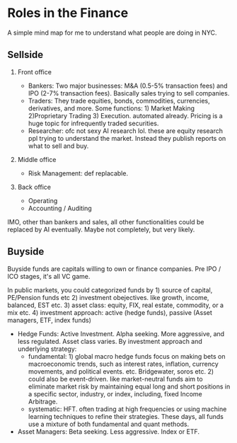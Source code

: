 # Roles in the Finance

A simple mind map for me to understand what people are doing in NYC.

## Sellside

1. Front office
    - Bankers: Two major businesses: M&A (0.5-5% transaction fees) and IPO (2-7% transaction fees). Basically sales trying to sell companies.
    - Traders: They trade equities, bonds, commodities, currencies, derivatives, and more. Some functions: 1) Market Making 2)Proprietary Trading 3) Execution. automated already. Pricing is a huge topic for infrequently traded securities.
    - Researcher: ofc not sexy AI research lol. these are equity research ppl trying to understand the market. Instead they publish reports on what to sell and buy.

2. Middle office
    - Risk Management: def replacable.

3. Back office
    - Operating
    - Accounting / Auditing

IMO, other than bankers and sales, all other functionalities could be replaced by AI eventually. Maybe not completely, but very likely.

## Buyside

Buyside funds are capitals willing to own or finance companies. Pre IPO / ICO stages, it's all VC game.

In public markets, you could categorized funds by 1) source of capital, PE/Pension funds etc 2) investment obejectives. like growth, income, balanced, EST etc. 3) asset class: equity, FIX, real estate, commodity, or a mix etc. 4) investment approach: active (hedge funds), passive (Asset managers, ETF, index funds)

- Hedge Funds: Active Investment. Alpha seeking. More aggressive, and less regulated. Asset class varies. By investment approach and underlying strategy:
    - fundamental: 1) global macro hedge funds focus on making bets on macroeconomic trends, such as interest rates, inflation, currency movements, and political events. etc. Bridgewater, soros etc. 2) could also be event-driven. like market-neutral funds aim to eliminate market risk by maintaining equal long and short positions in a specific sector, industry, or index, including, fixed Income Arbitrage.
    - systematic: HFT. often trading at high frequencies or using machine learning techniques to refine their strategies.
    These days, all funds use a mixture of both fundamental and quant methods.
- Asset Managers: Beta seeking. Less aggressive. Index or ETF.